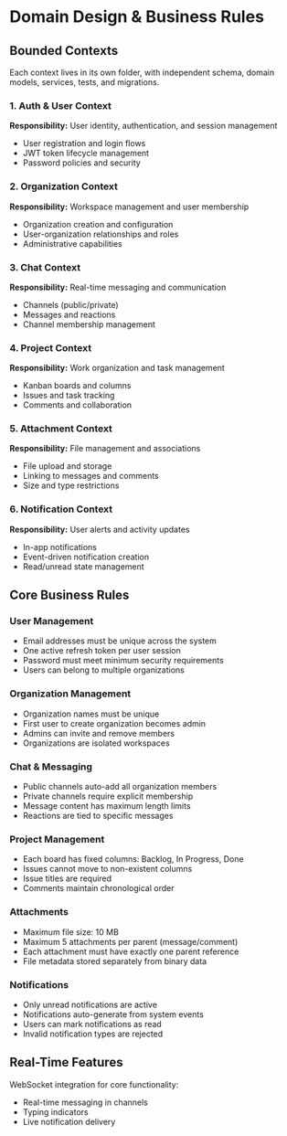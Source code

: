 # Domain Design & Business Rules

## Bounded Contexts

Each context lives in its own folder, with independent schema, domain models, services, tests, and migrations.

### 1. Auth & User Context
**Responsibility:** User identity, authentication, and session management
- User registration and login flows
- JWT token lifecycle management
- Password policies and security

### 2. Organization Context  
**Responsibility:** Workspace management and user membership
- Organization creation and configuration
- User-organization relationships and roles
- Administrative capabilities

### 3. Chat Context
**Responsibility:** Real-time messaging and communication
- Channels (public/private)
- Messages and reactions
- Channel membership management

### 4. Project Context
**Responsibility:** Work organization and task management  
- Kanban boards and columns
- Issues and task tracking
- Comments and collaboration

### 5. Attachment Context
**Responsibility:** File management and associations
- File upload and storage
- Linking to messages and comments
- Size and type restrictions

### 6. Notification Context
**Responsibility:** User alerts and activity updates
- In-app notifications
- Event-driven notification creation
- Read/unread state management

## Core Business Rules

### User Management
- Email addresses must be unique across the system
- One active refresh token per user session
- Password must meet minimum security requirements
- Users can belong to multiple organizations

### Organization Management  
- Organization names must be unique
- First user to create organization becomes admin
- Admins can invite and remove members
- Organizations are isolated workspaces

### Chat & Messaging
- Public channels auto-add all organization members
- Private channels require explicit membership
- Message content has maximum length limits
- Reactions are tied to specific messages

### Project Management
- Each board has fixed columns: Backlog, In Progress, Done
- Issues cannot move to non-existent columns
- Issue titles are required
- Comments maintain chronological order

### Attachments
- Maximum file size: 10 MB
- Maximum 5 attachments per parent (message/comment)
- Each attachment must have exactly one parent reference
- File metadata stored separately from binary data

### Notifications
- Only unread notifications are active
- Notifications auto-generate from system events
- Users can mark notifications as read
- Invalid notification types are rejected

## Real-Time Features

WebSocket integration for core functionality:
- Real-time messaging in channels
- Typing indicators
- Live notification delivery 